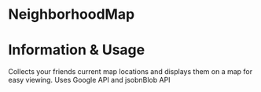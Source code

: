 # NeighborhoodMap

# Information & Usage
Collects your friends current map locations and displays them on a map for easy viewing. Uses Google API and jsobnBlob API